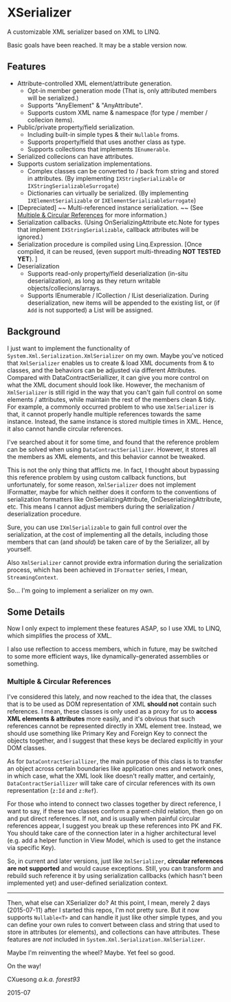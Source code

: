 # XSerializer
A customizable XML serializer based on XML to LINQ.

Basic goals have been reached. It may be a stable version now.

## Features
* Attribute-controlled XML element/attribute generation.
	* Opt-in member generation mode (That is, only attributed members will be serialized.)
	* Supports "AnyElement" & "AnyAttribute".
	* Supports custom XML name & namespace (for type / member / collecion items).
* Public/private property/field serialization.
	* Including built-in simple types & their `Nullable` froms.
	* Supports property/field that uses another class as type.
	* Supports collections that implements `IEnumerable`.
* Serialized collecions can have attributes.
* Supports custom serialization implementations.
	* Complex classes can be converted to / back from string and stored in attributes.
		(By implementing `IXStringSerializable` or `IXStringSerializableSurrogate`)
	* Dictionaries can virtually be serialized.
		(By implementing `IXElementSerializable` or `IXElementSerializableSurrogate`)
* [Depreciated] ~~ Multi-referenced instance serialization. ~~
	(See <u>Multiple & Circular References</u> for more information.)
* Serialization callbacks.
	(Using OnSerializingAttribute etc.Note for types that implement
	`IXStringSerializable`, callback attributes will be ignored.)
* Serialization procedure is compiled using Linq.Expression.
	[Once compiled, it can be reused, (even support multi-threading **NOT TESTED YET**). ]
* Deserialization
	* Supports read-only property/field deserialization (in-situ deserialization),
	as long as they return writable objects/collecions/arrays.
	* Supports IEnumerable / ICollection / IList deserialization.
	During deserialization, new items will be appended to the existing list,
	or (if `Add` is not supported) a List<T> will be assigned.

## Background
I just want to implement the functionality of `System.Xml.Serialization.XmlSerializer` on my own. Maybe you've noticed that `XmlSerializer` enables us to create & load XML documents from & to classes, and the behaviors can be adjusted via different Attributes. Compared with DataContractSeriallizer, it can give you more control on what the XML document should look like. However, the mechanism of `XmlSerializer` is still rigid in the way that you can't gain full control on some elements / attributes, while maintain the rest of the members clean & tidy. For example, a commonly occurred problem to who use `XmlSerializer` is that, it cannot properly handle multiple references towards the same instance. Instead, the same instance is stored multiple times in XML. Hence, it also cannot handle circular references.

I've searched about it for some time, and found that the reference problem can be solved when using `DataContractSeriallizer`. However, it stores all the members as XML elements, and this behavior cannot be tweaked.

This is not the only thing that afflicts me. In fact, I thought about bypassing this reference problem by using custom callback functions, but unfortunately, for some reason, `XmlSerializer` does not implement IFormatter, maybe for which neither does it conform to the conventions of serialization formatters like OnSerializingAttribute, OnDeserializingAttribute, etc. This means I cannot adjust members during the serialization / deserialization procedure.

Sure, you can use `IXmlSerializable` to gain full control over the serialization, at the cost of implementing all the details, including those members that can (and *should*) be taken care of by the Serializer, all by yourself.

Also `XmlSerializer` cannot provide extra information during the serialization process, which has been achieved in `IFormatter` series, I mean, `StreamingContext`.

So… I'm going to implement a serializer on my own.

## Some Details
Now I only expect to implement these features ASAP, so I use XML to LINQ, which simplifies the process of XML.

I also use reflection to access members, which in future, may be switched to some more efficient ways, like dynamically-generated assemblies or something.

### Multiple & Circular References
I've considered this lately, and now reached to the idea that, the classes that is to be used as DOM representation of XML **should not** contain such references. I mean, these classes is only used as a proxy for us to **access XML elements & attributes** more easily, and it's obvious that such references cannot be represented directly in XML element tree. Instead, we should use something like Primary Key and Foreign Key to connect the objects together, and I suggest that these keys be declared explicitly in your DOM classes.

As for `DataContractSeriallizer`, the main purpose of this class is to transfer an object across certain boundaries like application ones and network ones, in which case, what the XML look like doesn't really matter, and certainly, `DataContractSeriallizer` will take care of circular references with its own representation (`z:Id` and `z:Ref`).

For those who intend to connect two classes together by direct reference, I want to say, if these two classes conform a parent-child relation, then go on and put direct references. If not, and is usually when painful circular references appear, I suggest you break up these references into PK and FK. You should take care of the connection later in a higher architectural level (e.g. add a helper function in View Model, which is used to get the instance via specific Key).

So, in current and later versions, just like `XmlSerializer`, **circular references are not supported** and would cause exceptions. Still, you can transform and rebuild such reference it by using serialization callbacks (which hasn't been implemented yet) and user-defined serialization context.

----------

Then, what else can XSerializer do? At this point, I mean, merely 2 days (2015-07-11) after I started this repos, I'm not pretty sure. But it now supports `Nullable<T>` and can handle it just like other simple types, and you can define your own rules to convert between class and string that used to store in attributes (or elements), and collections can have attributes. These features are *not* included in `System.Xml.Serialization.XmlSerializer`.

Maybe I'm reinventing the wheel? Maybe. Yet feel so good.

On the way!


CXuesong *a.k.a. forest93*

2015-07